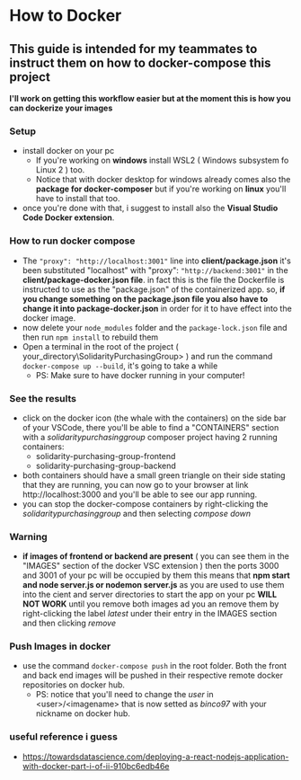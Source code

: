 # How to Docker
## This guide is intended for my teammates to instruct them on how to docker-compose this project

**I'll work on getting this workflow easier but at the moment this is how you can dockerize your images**

### Setup

 - install docker on your pc
   - If you're working on **windows** install WSL2 ( Windows subsystem fo Linux 2 ) too.
   - Notice that with docker desktop for windows already comes also the **package for docker-composer** but if you're working on **linux** you'll have to install that too.
 - once you're done with that, i suggest to install also the **Visual Studio Code Docker extension**.
  
### How to run docker compose
 - The `"proxy": "http://localhost:3001"` line into **client/package.json** it's been substituted "localhost" with "proxy": `"http://backend:3001"` in the **client/package-docker.json file**. in fact this is the file the Dockerfile is instructed to use as the "package.json" of the containerized app. so, **if you change something on the package.json file you also have to change it into package-docker.json** in order for it to have effect into the docker image.
 - now delete your `node_modules` folder and the `package-lock.json` file and then run `npm install` to rebuild them
 - Open a terminal in the root of the project ( your_directory\SolidarityPurchasingGroup> ) and run the command `docker-compose up --build`, it's going to take a while
   - PS: Make sure to have docker running in your computer!

### See the results
 - click on the docker icon (the whale with the containers) on the side bar of your VSCode, there you'll be able to find a "CONTAINERS" section with a _solidaritypurchasinggroup_ composer project having 2 running containers: 
   - solidarity-purchasing-group-frontend  
   - solidarity-purchasing-group-backend
 - both containers should have a small green triangle on their side stating that they are running, you can now go to your browser at link  http://localhost:3000 and you'll be able to see our app running.
 - you can stop the docker-compose containers by right-clicking the _solidaritypurchasinggroup_ and then selecting _compose down_
  
### Warning
 - **if images of frontend or backend are present** ( you can see them in the "IMAGES" section of the docker VSC extension ) then the ports 3000 and 3001 of your pc will be occupied by them this means that **npm start and node server.js or nodemon server.js** as you are used to use them into the cient and server directories to start the app on your pc **WILL NOT WORK** until you remove both images ad you an remove them by right-clicking the label _latest_ under their entry in the IMAGES section and then clicking _remove_

### Push Images in docker
 - use the command `docker-compose push` in the root folder. Both the front and back end images will be pushed in their respective remote docker repositories on docker hub. 
   - PS: notice that you'll need to change the _user_ in \<user\>/\<imagename\> that is now setted as _binco97_ with your nickname on docker hub.
### useful reference i guess
 - https://towardsdatascience.com/deploying-a-react-nodejs-application-with-docker-part-i-of-ii-910bc6edb46e